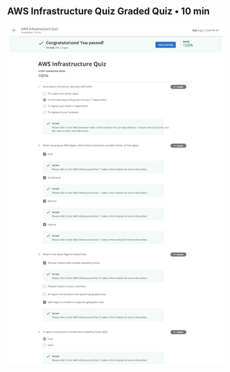 ## AWS Infrastructure Quiz Graded Quiz • 10 min
<img src="Course 1: Going Cloud Native/AWS Infrastructure Quiz.png" width="500">
